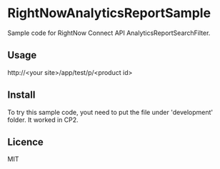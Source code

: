# RightNowAnalyticsReportSample
Sample code for RightNow Connect API AnalyticsReportSearchFilter.

## Usage
http://&lt;your site&gt;/app/test/p/&lt;product id&gt;

## Install
To try this sample code, yout need to put the file under 'development' folder.
It worked in CP2.

## Licence
MIT

